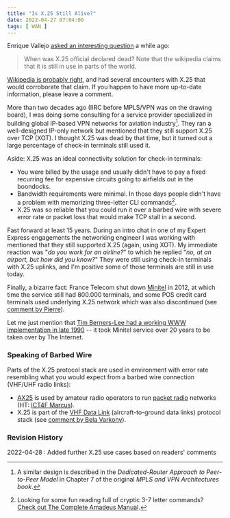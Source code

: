 ```yaml
---
title: "Is X.25 Still Alive?"
date: 2022-04-27 07:04:00
tags: [ WAN ]
---
```

Enrique Vallejo [asked an interesting question](https://blog.ipspace.net/2022/04/do-you-care-about-mpls.html#1137) a while ago:

> When was X.25 official declared dead? Note that the wikipedia claims that it is still in use in parts of the world.

[Wikipedia is probably right](https://en.wikipedia.org/wiki/X.25), and had several encounters with X.25 that would corroborate that claim. If you happen to have more up-to-date information, please leave a comment.
<!--more-->
More than two decades ago (IIRC before MPLS/VPN was on the drawing board), I was doing some consulting for a service provider specialized in building global IP-based VPN networks for aviation industry[^BOOK]. They ran a well-designed IP-only network but mentioned that they still support X.25 over TCP (XOT). I thought X.25 was dead by that time, but it turned out a large percentage of check-in terminals still used it. 

[^BOOK]: A similar design is described in the *Dedicated-Router Approach to Peer-to-Peer Model* in Chapter 7 of the original *MPLS and VPN Architectures book*.

Aside: X.25 was an ideal connectivity solution for check-in terminals:

* You were billed by the usage and usually didn't have to pay a fixed recurring fee for expensive circuits going to airfields out in the boondocks.
* Bandwidth requirements were minimal. In those days people didn't have a problem with memorizing three-letter CLI commands[^AMADEUS].
* X.25 was so reliable that you could run it over a barbed wire with severe error rate or packet loss that would make TCP stall in a second.

[^AMADEUS]: Looking for some fun reading full of cryptic 3-7 letter commands? [Check out The Complete Amadeus Manual](https://air.flyingway.com/books/amadeus/Amadeus_Guide.pdf).

Fast forward at least 15 years. During an intro chat in one of my Expert Express engagements the networking engineer I was working with mentioned that they still supported X.25 (again, using XOT). My immediate reaction was "_do you work for an airline?_" to which he replied "_no, at an airport, but how did you know?_" They were still using check-in terminals with X.25 uplinks, and I'm positive some of those terminals are still in use today.

Finally, a bizarre fact: France Telecom shut down [Minitel](https://en.wikipedia.org/wiki/Minitel) in 2012, at which time the service still had 800.000 terminals, and some POS credit card terminals used underlying X.25 network which was also discontinued (see [comment by Pierre](#1186)).

Let me just mention that [Tim Berners-Lee had a working WWW implementation in late 1990](https://en.wikipedia.org/wiki/History_of_the_World_Wide_Web#1989%E2%80%931993:_Origins_and_development) -- it took Minitel service over 20 years to be taken over by The Internet.

### Speaking of Barbed Wire

Parts of the X.25 protocol stack are used in environment with error rate resembling what you would expect from a barbed wire connection (VHF/UHF radio links):

* [AX25](https://en.wikipedia.org/wiki/AX.25) is used by amateur radio operators to run [packet radio](https://en.wikipedia.org/wiki/Packet_radio) networks (HT: [ICT4F Marcus](https://twitter.com/Ict4F/status/1519227508096393216)).
* X.25 is part of the [VHF Data Link](https://en.wikipedia.org/wiki/VHF_Data_Link) (aircraft-to-ground data links) protocol stack (see [comment by Bela Varkony](#1185)).

### Revision History

2022-04-28
: Added further X.25 use cases based on readers' comments
